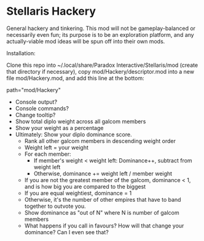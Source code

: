 Stellaris Hackery
=================

General hackery and tinkering. This mod will not be gameplay-balanced or
necessarily even fun; its purpose is to be an exploration platform, and any
actually-viable mod ideas will be spun off into their own mods.

Installation:

Clone this repo into ~/.local/share/Paradox Interactive/Stellaris/mod (create
that directory if necessary), copy mod/Hackery/descriptor.mod into a new file
mod/Hackery.mod, and add this line at the bottom:

path="mod/Hackery"


- Console output?
- Console commands?
- Change tooltip?
- Show total diplo weight across all galcom members
- Show your weight as a percentage
- Ultimately: Show your diplo dominance score.
  - Rank all other galcom members in descending weight order
  - Weight left = your weight
  - For each member:
    - If member's weight < weight left: Dominance++, subtract from weight left
    - Otherwise, dominance += weight left / member weight
  - If you are not the greatest member of the galcom, dominance < 1, and is how big you are compared to the biggest
  - If you are equal weightiest, dominance = 1
  - Otherwise, it's the number of other empires that have to band together to outvote you.
  - Show dominance as "out of N" where N is number of galcom members
  - What happens if you call in favours? How will that change your dominance? Can I even see that?
